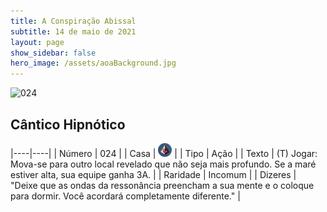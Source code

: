 ```yaml
---
title: A Conspiração Abissal
subtitle: 14 de maio de 2021
layout: page
show_sidebar: false
hero_image: /assets/aoaBackground.jpg
---
```


![024](https://cards-keyforge.s3.eu-north-1.amazonaws.com/media/pt/tac/024.png)

## Cântico Hipnótico

|----|----|
| Número | 024 |
| Casa | ![Conspiracy](https://raw.githubusercontent.com/cardsofkeyforge/cardsofkeyforge.github.io/master/tac/conspiracy.png "Conspiração") |
| Tipo | Ação |
| Texto | (T) Jogar: Mova-se para outro local  revelado que não seja mais profundo.  Se a maré estiver alta, sua equipe ganha 3A. |
| Raridade | Incomum |
| Dizeres | "Deixe que as ondas da ressonância preencham  a sua mente e o coloque para dormir.  Você acordará completamente diferente." |
